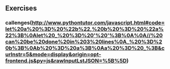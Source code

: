 ## Exercises
### callenges(http://www.pythontutor.com/javascript.html#code=let%20a%20%3D%20%22b%22,%20b%20%3D%20%22a%22%3B%0Alet%20_%20%3D%20'%20'%3B%0A%0A//%20can%20be%20done%20in%203%20lines%0A_%20%3D%20b%3B%0Ab%20%3D%20a%3B%0Aa%20%3D%20_%3B&curInstr=5&mode=display&origin=opt-frontend.js&py=js&rawInputLstJSON=%5B%5D)
